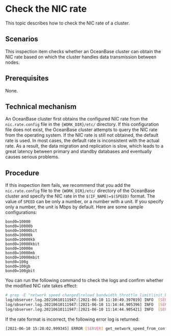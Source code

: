 # Check the NIC rate

This topic describes how to check the NIC rate of a cluster.

## Scenarios

This inspection item checks whether an OceanBase cluster can obtain the NIC rate based on which the cluster handles data transmission between nodes.

## Prerequisites

None.

## Technical mechanism

An OceanBase cluster first obtains the configured NIC rate from the `nic.rate.config` file in the `{WORK_DIR}/etc/` directory. If this configuration file does not exist, the OceanBase cluster attempts to query the NIC rate from the operating system.
If the NIC rate is still not obtained, the default rate is used. In most cases, the default rate is inconsistent with the actual rate. As a result, the data migration and replication is slow, which leads to a great latency between primary and standby databases and eventually causes serious problems.

## Procedure

If this inspection item fails, we recommend that you add the `nic.rate.config` file to the `{WORK_DIR}/etc/` directory of the OceanBase cluster and specify the NIC rate in the `$(IF_NAME)=$(SPEED)` format. The value of `SPEED` can be only a number, or a number with a unit. If you specify only a number, the unit is Mbps by default. Here are some sample configurations:

```shell
bond0=10000
bond0=10000b
bond0=10000bit
bond0=10000k
bond0=10000kb
bond0=10000kbit
bond0=10000m
bond0=10000mb
bond0=10000mbit
bond0=100g
bond0=100gb
bond0=100gbit
```

You can run the following command to check the logs and confirm whether the modified NIC rate takes effect:

```bash
# grep -E "network speed changed|reload_bandwidth_throttle_limit|init_bandwidth_throttle" log/observer.log.202106101*
log/observer.log.20210610111947:[2021-06-10 11:10:49.397019] INFO  [SERVER] ob_server.cpp:2018 [72580][0][Y0-0000000000000000-0-0] [lt=8] [dc=0] succeed to init_bandwidth_throttle(sys_bkgd_net_percentage_=60, network_speed=1310720000, rate=786432000)
log/observer.log.20210610111947:[2021-06-10 11:14:44.905396] INFO  [SERVER] ob_server.cpp:2385 [72582][0][Y0-0000000000000000-0-0] [lt=11] [dc=0] network speed changed(from=1310720000, to=1048576000)
log/observer.log.20210610111947:[2021-06-10 11:14:44.905421] INFO  [SERVER] ob_server.cpp:2055 [72582][0][Y0-0000000000000000-0-0] [lt=3] [dc=0] succeed to reload_bandwidth_throttle_limit(old_percentage=60, new_percentage=60, network_speed=1048576000, rate=629145600)

```

If the rate format is incorrect, the following error log is returned:

```bash
[2021-06-10 15:28:02.999345] ERROR [SERVER] get_network_speed_from_config_file (ob_server.cpp:1979) [99676][0][Y0-0000000000000000-0-0] [lt=14] [dc=0] invalid NIC Config file(ret=-4002) BACKTRACE:0xfbd452b 0x3d6c7f4 0x3eeab15 0x3eea4c2 0x3eea154 0x3ee9b90 0xadfc5c2 0xadfbc57 0xae01372 0xae0118d 0xfb3a316 0x483b9c7 0x483b929 0xf9e59de 0xf9e587d 0xb37edee 0xf9e5d3c 0xf9e5d15 0xf9e50b9 0xf9de0af
```
